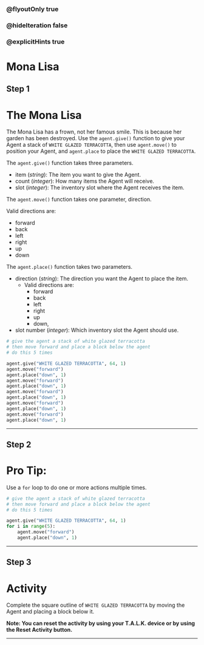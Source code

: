 ### @flyoutOnly true
### @hideIteration false
### @explicitHints true

# Mona Lisa

## Step 1
# The Mona Lisa

The Mona Lisa has a frown, not her famous smile. This is because her garden has been destroyed. Use the `agent.give()` function to give your Agent a stack of `WHITE GLAZED TERRACOTTA`, then use `agent.move()` to position your Agent, and `agent.place` to place the `WHITE GLAZED TERRACOTTA`.

The `agent.give()` function takes three parameters.  

- item (*string*): The item you want to give the Agent.
- count (*integer*): How many items the Agent will receive.
- slot (*integer*): The inventory slot where the Agent receives the item.

The `agent.move()` function takes one parameter, direction.

Valid directions are: 
- forward
- back
- left
- right
- up
- down

The `agent.place()` function takes two parameters.  

- direction (*string*): The direction you want the Agent to place the item.
    - Valid directions are: 
        - forward
        - back
        - left
        - right
        - up
        - down,
- slot number (*integer*): Which inventory slot the Agent should use.

```python
# give the agent a stack of white glazed terracotta
# then move forward and place a block below the agent
# do this 5 times

agent.give("WHITE GLAZED TERRACOTTA", 64, 1)
agent.move("forward")
agent.place("down", 1)
agent.move("forward")
agent.place("down", 1)
agent.move("forward")
agent.place("down", 1)
agent.move("forward")
agent.place("down", 1)
agent.move("forward")
agent.place("down", 1)
```

---

## Step 2
# Pro Tip:

Use a `for` loop to do one or more actions multiple times.

```python
# give the agent a stack of white glazed terracotta
# then move forward and place a block below the agent
# do this 5 times

agent.give("WHITE GLAZED TERRACOTTA", 64, 1)
for i in range(5):
    agent.move("forward")
    agent.place("down", 1)
```

---

## Step 3
# Activity

Complete the square outline of `WHITE GLAZED TERRACOTTA` by moving the Agent and placing a block below it.

**Note: You can reset the activity by using your T.A.L.K. device or by using the Reset Activity button.**



---

